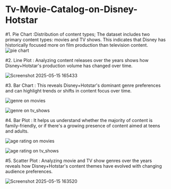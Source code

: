 # Tv-Movie-Catalog-on-Disney-Hotstar

 
#1. Pie Chart :Distribution of content types; The dataset includes two primary content types: movies and TV shows.
This indicates that Disney has historically focused more on film production than television content.
![pie chart](https://github.com/user-attachments/assets/ee6404b7-cd89-4a2a-9d9b-d4666c58a5c1)

#2. Line Plot : Analyzing content releases over the years shows how Disney+Hotstar's production volume has changed over time.

![Screenshot 2025-05-15 165433](https://github.com/user-attachments/assets/f75da1bd-792e-4386-b108-0da4055d16a5)

#3. Bar Chart : This reveals Disney+Hotstar's dominant genre preferences and can highlight trends or shifts in content focus over time.

![genre on movies](https://github.com/user-attachments/assets/387109a2-565d-45ea-96be-a41901ca4ed2)

![genre on tv_shows](https://github.com/user-attachments/assets/d10dc295-3018-448c-9cfe-2a812fefbee2)

#4. Bar Plot : It helps us understand whether the majority of content is family-friendly, or if there's a growing presence of content aimed at teens and adults.

![age rating on movies](https://github.com/user-attachments/assets/9690a2eb-fea4-4be8-82dc-9d7c0e72aaa2)

![age rating on tv_shows](https://github.com/user-attachments/assets/dd2467f0-817d-4c3e-96cd-1442ca9349ea)

#5. Scatter Plot : Analyzing movie and TV show genres over the years reveals how Disney+Hotstar's content themes have evolved with changing audience preferences.

![Screenshot 2025-05-15 163520](https://github.com/user-attachments/assets/c83be3cb-8f70-471d-b289-b8e66e8900c0)













